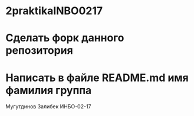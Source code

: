 # 2praktikaINBO0217
# Сделать форк данного репозитория
# Написать в файле README.md имя фамилия группа

Мугутдинов Залибек
ИНБО-02-17
